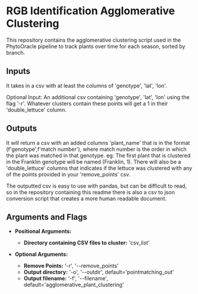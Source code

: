 # RGB Identification Agglomerative Clustering

This repository contains the agglomerative clustering script used in the PhytoOracle pipeline to track plants over time for each season, sorted by branch.

## Inputs
It takes in a csv with at least the columns of 'genotype', 'lat', 'lon'.

Optional Input: An additional csv containing 'genotype', 'lat', 'lon' using the flag '-r'. Whatever clusters contain these points will get a 1 in their 'double_lettuce' column.

## Outputs
It will return a csv with an added columns 'plant_name' that is in the format (f'genotype',f'match number'), where match number is the order in which the plant was matched in that genotype. eg: The first plant that is clustered in the Franklin genotype will be named (Franklin, 1). There will also be a 'double_lettuce' columns that indicates if the lettuce was clustered with any of the points provided in your 'remove_points' csv. 

The outputted csv is easy to use with pandas, but can be difficult to read, so in the repository containing this readme there is also a csv to json conversion script that creates a more human readable document.

## Arguments and Flags

* **Positional Arguments:** 
    * **Directory containing CSV files to cluster:** 'csv_list'
    
* **Optional Arguments:**
    * **Remove Points:** '-r', '--remove_points'
    * **Output directory:** '-o', '--outdir', default='pointmatching_out'
    * **Output filename:** '-f', '--filename', default='agglomerative_plant_clustering'



